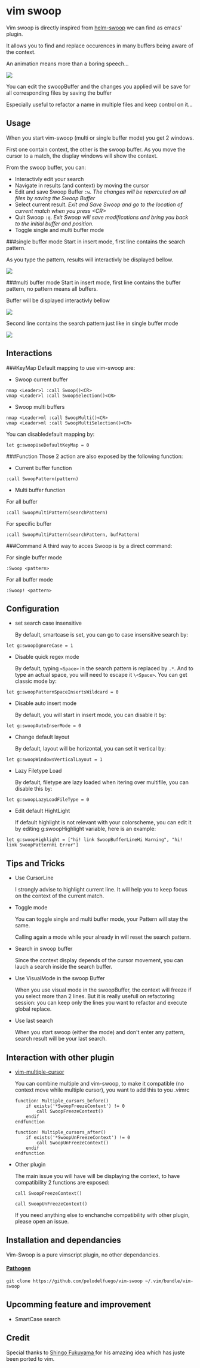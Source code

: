 vim swoop
=========

Vim swoop is directly inspired from [helm-swoop](https://github.com/ShingoFukuyama/helm-swoop) we can find as emacs' plugin.

It allows you to find and replace occurences in many buffers being aware of the context.

An animation means more than a boring speech...


![](https://github.com/pelodelfuego/vim-swoop/blob/dev/doc/images/moveSwoop.gif)

You can edit the swoopBuffer and the changes you applied will be save for all corresponding files by saving the buffer

Especially useful to refactor a name in multiple files and keep control on it...


Usage
-----

When you start vim-swoop (multi or single buffer mode) you get 2 windows.

First one contain context, the other is the swoop buffer. As you move the cursor to a match, the display windows will show the context.

From the swoop buffer, you can:
* Interactivly edit your search
* Navigate in results (and context) by moving the cursor
* Edit and save Swoop Buffer ```:w```.
*The changes will be repercuted on all files by saving the Swoop Buffer*
* Select current result.
*Exit and Save Swoop and go to the location of current match when you press \<CR\>*
* Quit Swoop ```:q```.
*Exit Swoop will save modifications and bring you back to the initial buffer and position.*
* Toggle single and multi buffer mode

###single buffer mode
Start in insert mode, first line contains the search pattern.

As you type the pattern, results will interactivly be displayed bellow.

![](https://raw.githubusercontent.com/pelodelfuego/vim-swoop/dev/doc/images/singleModeScreenshot.png)


###multi buffer mode
Start in insert mode, first line contains the buffer pattern, no pattern means all buffers.

Buffer will be displayed interactivly bellow

![](https://raw.githubusercontent.com/pelodelfuego/vim-swoop/dev/doc/images/multiModeBufferPatternScreenshot.png)

Second line contains the search pattern just like in single buffer mode

![](https://raw.githubusercontent.com/pelodelfuego/vim-swoop/dev/doc/images/multiModeSwoopPatternScreenshot.png)


Interactions
--------

###KeyMap
Default mapping to use vim-swoop are:

* Swoop current buffer
```
nmap <Leader>l :call Swoop()<CR>
vmap <Leader>l :call SwoopSelection()<CR>
```

* Swoop multi buffers
```
nmap <Leader>ml :call SwoopMulti()<CR>
vmap <Leader>ml :call SwoopMultiSelection()<CR>
```

You can disabledefault mapping by:
```
let g:swoopUseDefaultKeyMap = 0
```

###Function
Those 2 action are also exposed by the following function:

* Current buffer function
```
:call SwoopPattern(pattern)
```

* Multi buffer function

For all buffer
```
:call SwoopMultiPattern(searchPattern)
```

For specific buffer
```
:call SwoopMultiPattern(searchPattern, bufPattern)
```

###Command
A third way to acces Swoop is by a direct command:

For single buffer mode
```
:Swoop <pattern>
```

For all buffer mode
```
:Swoop! <pattern>
```


Configuration
-------------

* set search case insensitive

    By default, smartcase is set, you can go to case insensitive search by:
```
let g:swoopIgnoreCase = 1
```

* Disable quick regex mode

    By default, typing ```<Space>``` in the search pattern is replaced by ```.*```. And to type an actual space, you will need to escape it  ```\<Space>```.
    You can get classic mode by:
```
let g:swoopPatternSpaceInsertsWildcard = 0
```

* Disable auto insert mode

    By default, you will start in insert mode, you can disable it by:
```
let g:swoopAutoInserMode = 0
```

* Change default layout

    By default, layout will be horizontal, you can set it vertical by:
```
let g:swoopWindowsVerticalLayout = 1
```

* Lazy Filetype Load

    By default, filetype are lazy loaded when itering over multifile, you can disable this by:
```
let g:swoopLazyLoadFileType = 0
```

* Edit default HightLight

    If default highlight is not relevant with your colorscheme, you can edit it by editing g:swoopHighlight variable, here is an example:
```
let g:swoopHighlight = ["hi! link SwoopBufferLineHi Warning", "hi! link SwoopPatternHi Error"]
```


Tips and Tricks
---------------
* Use CursorLine

    I strongly advise to highlight current line. It will help you to keep focus on the context of the current match.

* Toggle mode

    You can toggle single and multi buffer mode, your Pattern will stay the same.

    Calling again a mode while your already in will reset the search pattern.

* Search in swoop buffer

    Since the context display depends of the cursor movement, you can lauch a search inside the search buffer.

* Use VisualMode in the swoop Buffer

    When you use visual mode in the swoopBuffer, the context will freeze if you select more than 2 lines.
    But it is really usefull on refactoring session: you can keep only the lines you want to refactor and execute global replace.


* Use last search

    When you start swoop (either the mode) and don't enter any pattern, search result will be your last search.


Interaction with other plugin
-----------------------------
* [ vim-multiple-cursor ]( https://github.com/terryma/vim-multiple-cursors )

    You can combine multiple and vim-swoop, to make it compatible (no context move while multiple cursor), you want to add this to you .vimrc
    ```
    function! Multiple_cursors_before()
        if exists('*SwoopFreezeContext') != 0
            call SwoopFreezeContext()
        endif
    endfunction

    function! Multiple_cursors_after()
        if exists('*SwoopUnFreezeContext') != 0
            call SwoopUnFreezeContext()
        endif
    endfunction
    ```

* Other plugin

    The main issue you will have will be displaying the context, to have compatibility 2 functions are exposed:
    ```
    call SwoopFreezeContext()
    ```

    ```
    call SwoopUnFreezeContext()
    ```
    If you need anything else to enchanche compatibility with other plugin, please open an issue.


Installation and dependancies
-----------------------------

Vim-Swoop is a pure vimscript plugin, no other dependancies.


#### [Pathogen](https://github.com/tpope/vim-pathogen)
```
git clone https://github.com/pelodelfuego/vim-swoop ~/.vim/bundle/vim-swoop
```


Upcomming feature and improvement
-----------------
* SmartCase search


Credit
------
Special thanks to [ Shingo Fukuyama ]( https://github.com/ShingoFukuyama ) for his amazing idea which has juste been ported to vim.

